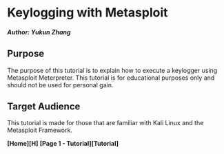 # Keylogging with Metasploit
##### Author: Yukun Zhang
## Purpose
The purpose of this tutorial is to explain how to execute a keylogger using Metasploit Meterpreter.
This tutorial is for educational purposes only and should not be used for personal gain.
## Target Audience
This tutorial is made for those that are familiar with Kali Linux and the Metasploit Framework.

**[Home][H]**
**[Page 1 - Tutorial][Tutorial]**
